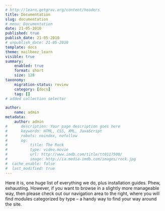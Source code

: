 ```yaml
---
# http://learn.getgrav.org/content/headers
title: Documentation
slug: documentation
# menu: Documentation
date: 21-05-2010
published: true
publish_date: 21-05-2010
# unpublish_date: 21-05-2010
template: docs
theme: mailbeez_learn
visible: true
summary:
    enabled: true
    format: short
    size: 128
taxonomy:
    migration-status: review
    category: [docs]
    tag: []
# added collection selector

author:
    name: admin
metadata:
    author: admin
#      description: Your page description goes here
#      keywords: HTML, CSS, XML, JavaScript
#      robots: noindex, nofollow
#      og:
#          title: The Rock
#          type: video.movie
#          url: http://www.imdb.com/title/tt0117500/
#          image: http://ia.media-imdb.com/images/rock.jpg
#  cache_enable: false
#  last_modified: true
---
```


Here it is, one huge list of everything we do, plus installation guides. Phew, exhausting. However, if you want to browse in a slightly more manageable way, then please check out our navigation area to the right, where you will find modules categorized by type – a handy way to find your way around the site.
